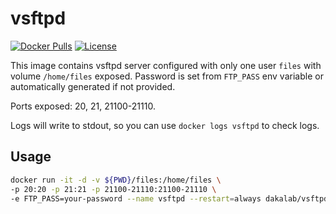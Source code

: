 # vsftpd

[![Docker Pulls](https://img.shields.io/docker/pulls/dakalab/vsftpd.svg)](https://hub.docker.com/r/dakalab/vsftpd)
[![License](https://img.shields.io/github/license/dakalab/vsftpd.svg)](https://github.com/dakalab/vsftpd)

This image contains vsftpd server configured with only one user `files` with volume `/home/files` exposed. Password is set from `FTP_PASS` env variable or automatically generated if not provided.

Ports exposed: 20, 21, 21100-21110.

Logs will write to stdout, so you can use `docker logs vsftpd` to check logs.

## Usage

```bash
docker run -it -d -v ${PWD}/files:/home/files \
-p 20:20 -p 21:21 -p 21100-21110:21100-21110 \
-e FTP_PASS=your-password --name vsftpd --restart=always dakalab/vsftpd
```
